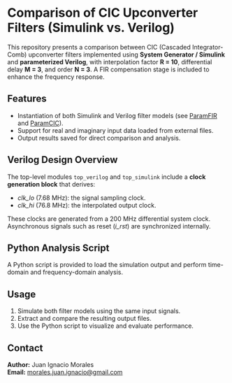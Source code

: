 # Comparison of CIC Upconverter Filters (Simulink vs. Verilog)

This repository presents a comparison between CIC (Cascaded Integrator-Comb) upconverter filters implemented using **System Generator / Simulink** and **parameterized Verilog**, with interpolation factor **R = 10**, differential delay **M = 3**, and order **N = 3**. A FIR compensation stage is included to enhance the frequency response.

## Features

- Instantiation of both Simulink and Verilog filter models (see [ParamFIR](https://github.com/N4ch0M/ParamFIR) and [ParamCIC](https://github.com/N4ch0M/ParamCIC)).
- Support for real and imaginary input data loaded from external files.
- Output results saved for direct comparison and analysis.

## Verilog Design Overview

The top-level modules `top_verilog` and `top_simulink` include a **clock generation block** that derives:
- *clk_lo* (7.68 MHz): the signal sampling clock.
- *clk_hi* (76.8 MHz): the interpolated output clock.  

These clocks are generated from a 200 MHz differential system clock. 
Asynchronous signals such as reset (*i_rst*) are synchronized internally.

## Python Analysis Script

A Python script is provided to load the simulation output and perform time-domain and frequency-domain analysis.

## Usage

1. Simulate both filter models using the same input signals.
2. Extract and compare the resulting output files.
3. Use the Python script to visualize and evaluate performance.

## Contact

**Author:** Juan Ignacio Morales  
**Email:** morales.juan.ignacio@gmail.com
